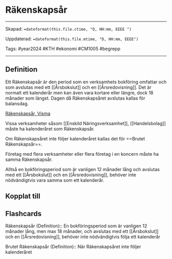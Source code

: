 # Räkenskapsår

---
Skapad: `=dateformat(this.file.ctime, "D, HH:mm, EEEE ")`

Uppdaterad: `=dateformat(this.file.mtime, "D, HH:mm, EEEE")`

Tags: #year2024 #KTH #ekonomi #CM1005 #begrepp

---

## Definition

Ett Räkenskapsår är den period som en verksamhets bokföring omfattar och som avslutas med ett [[Årsbokslut]] och en [[Årsredovisning]]. Det är normalt ett kalenderår men kan även vara kortare eller längre, dock 18 månader som längst. Dagen då Räkenskapsåret avslutas kallas för balansdag.

[Räkenskapsår, Visma](https://vismaspcs.se/ekonomiska-termer/vad-ar-rakenskapsar)

Vissa verksamheter såsom [[Enskild Näringsverksamhet]], [[Handelsbolag]] måste ha kalenderåret som Räkenskapsår.

Om Räkenskapsåret inte följer kalenderåret kallas det för ==Brutet Räkenskapsår==.

Företag med flera verksamheter eller flera företag i en koncern måste ha samma Räkenskapsår.

Alltså en bokföringsperiod som är vanligen 12 månader lång och avslutas med ett [[Årsbokslut]] och en [[Årsredovisning]], behöver inte nödvändigtvis vara samma som ett kalenderår.

## Kopplat till

## Flashcards

Räkenskapsår (Definition):: En bokföringsperiod som är vanligen 12 månader lång, men max 18 månader, och avslutas med ett [[Årsbokslut]] och en [[Årsredovisning]], behöver inte nödvändigtvis följa ett kalenderår
<!--SR:!2024-02-29,5,256!2024-03-02,4,277-->

Brutet Räkenskapsår (Definition):: När Räkenskapsåret inte följer kalenderåret
<!--SR:!2024-04-16,52,310!2024-03-02,4,277-->
